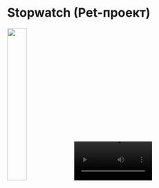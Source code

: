 # Stopwatch (Pet-проект)
<img src="https://github.com/user-attachments/assets/9ec805bf-2792-43d2-937f-bc8c629b096a" width="30%">
<video src='https://github.com/user-attachments/assets/d25ac148-8ca8-4384-aae6-5231dd65a07b' width=180/>
